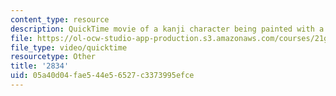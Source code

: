 ```yaml
---
content_type: resource
description: QuickTime movie of a kanji character being painted with a brush.
file: https://ol-ocw-studio-app-production.s3.amazonaws.com/courses/21g-504-japanese-iv-spring-2009/05a40d04fae544e56527c3373995efce_2834.mov
file_type: video/quicktime
resourcetype: Other
title: '2834'
uid: 05a40d04-fae5-44e5-6527-c3373995efce
---
```

